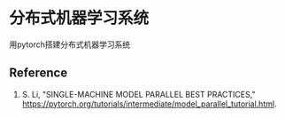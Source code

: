 # 分布式机器学习系统
用pytorch搭建分布式机器学习系统

## Reference
1. S. Li, "SINGLE-MACHINE MODEL PARALLEL BEST PRACTICES," https://pytorch.org/tutorials/intermediate/model_parallel_tutorial.html.
